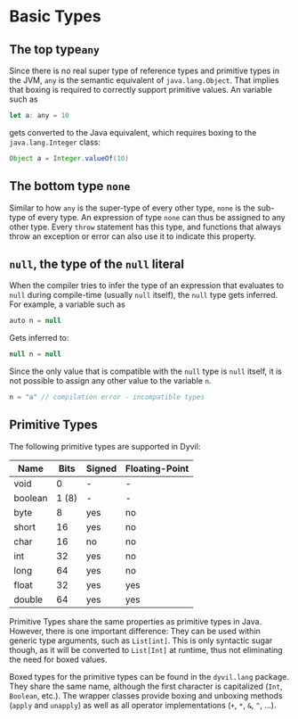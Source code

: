 # Basic Types

## The top type`any`

Since there is no real super type of reference types and primitive types in the JVM, `any` is the semantic equivalent of `java.lang.Object`. That implies that boxing is required to correctly support primitive values. An variable such as

```swift
let a: any = 10
```

gets converted to the Java equivalent, which requires boxing to the `java.lang.Integer` class:

```java
Object a = Integer.valueOf(10)
```

## The bottom type `none`

Similar to how `any` is the super-type of every other type, `none` is the sub-type of every type. An expression of type `none` can thus be assigned to any other type. Every `throw` statement has this type, and functions that always throw an exception or error can also use it to indicate this property.

## `null`, the type of the `null` literal

When the compiler tries to infer the type of an expression that evaluates to `null` during compile-time \(usually `null` itself\), the `null` type gets inferred. For example, a variable such as

```java
auto n = null
```

Gets inferred to:

```java
null n = null
```

Since the only value that is compatible with the `null` type is `null` itself, it is not possible to assign any other value to the variable `n`.

```java
n = "a" // compilation error - incompatible types
```

## Primitive Types

The following primitive types are supported in Dyvil:

| Name | Bits | Signed | Floating-Point |
| --- | --- | --- | --- |
| void | 0 | - | - |
| boolean | 1 \(8\) | - | - |
| byte | 8 | yes | no |
| short | 16 | yes | no |
| char | 16 | no | no |
| int | 32 | yes | no |
| long | 64 | yes | no |
| float | 32 | yes | yes |
| double | 64 | yes | yes |

Primitive Types share the same properties as primitive types in Java. However, there is one important difference: They can be used within generic type arguments, such as `List[int]`. This is only syntactic sugar though, as it will be converted to `List[Int]` at runtime, thus not eliminating the need for boxed values.

Boxed types for the primitive types can be found in the `dyvil.lang` package. They share the same name, although the first character is capitalized \(`Int`, `Boolean`, etc.\). The wrapper classes provide boxing and unboxing methods \(`apply` and `unapply`\) as well as all operator implementations \(`+`, `*`, `&`, `^`, ...\).

